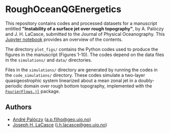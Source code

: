 # RoughOceanQGEnergetics

This repository contains codes and processed datasets for a manuscript entitled **"Instability of a surface jet over rough topography"**, by A. Palóczy and J. H. LaCasce, submitted to the Journal of Physical Oceanography. This [Jupyter notebook](https://nbviewer.jupyter.org/github/apaloczy/RoughOceanQGEnergetics/blob/main/index.ipynb) provides an overview of the contents.

The directory `plot_figs/` contains the Python codes used to produce the figures in the manuscript (Figures 1-10). The codes depend on the data files in the `simulations/` and `data/` directories.

Files in the `simulations/` directory are generated by running the codes in the `code_simulations/` directory. These codes simulate a two-layer quasigeostrophic system linearized about a mean zonal jet in a doubly-periodic domain over rough bottom topography, implemented with the [`FourierFlows.jl`](https://github.com/FourierFlows/FourierFlows.jl) package.

## Authors
* [André Palóczy](https://www.mn.uio.no/geo/english/people/aca/metos/andrpalo/index.html) (<a.p.filho@geo.uio.no>)
* [Joseph H. LaCasce](https://www.mn.uio.no/geo/english/people/aca/metos/josepl/) (<j.h.lacasce@geo.uio.no>)
